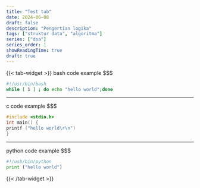 ```yaml
---
title: "Test tab"
date: 2024-06-08
draft: false
description: "Pengertian logika"
tags: ["struktur data", "algoritma"]
series: ["dsa"]
series_order: 1
showReadingTime: true
draft: true
---
```


{{< tab-widget >}}
bash code example
$$$
```bash
#!/usr/bin/bash
while [ 1 ] ; do echo "hello world";done
```

---

c code example
$$$
```c
#include <stdio.h>
int main() {
printf ("hello world\r\n")
}
```

---

python code example
$$$
```python
#!/usb/bin/python
print ("hello world")
```

{{< /tab-widget >}}
